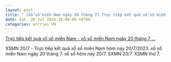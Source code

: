 ```yaml
---
layout: post
title: " [Xổ số miền Nam ngày 20 tháng 7] Trực tiếp kết quả xổ số miền Nam - xổ số miền Nam ngày 20 tháng 7 ..."
date: Sat, 20 Jul 2024 18:00:00 +0700
categories: entries VN
---
```

[Trực tiếp kết quả xổ số miền Nam - xổ số miền Nam ngày 20 tháng 7 ...](https://baoquocte.vn/truc-tiep-ket-qua-xo-so-mien-nam-xo-so-mien-nam-ngay-20-thang-7-xsmn-207-xo-so-hom-nay-2072024-278817.html)

XSMN 20/7 - Trực tiếp kết quả xổ số miền Nam hôm nay 20/7/2023. xổ số miền Nam ngày 20 tháng 7. xổ số hôm nay 20/7. SXMN 20/7. XSMN thứ 7.

